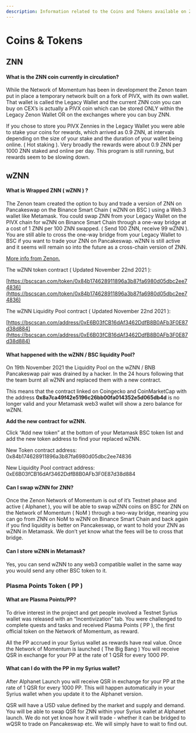 ```yaml
---
description: Information related to the Coins and Tokens available on Zenon Network
---
```


# Coins & Tokens

## ZNN <a href="wznn" id="wznn"></a>

#### What is the ZNN coin currently in circulation? <a href="what-is-the-znn-coin-currently-in-circulation" id="what-is-the-znn-coin-currently-in-circulation"></a>

While the Network of Momentum has been in development the Zenon team put in place a temporary network built on a fork of PIVX, with its own wallet. That wallet is called the Legacy Wallet and the current ZNN coin you can buy on CEX’s is actually a PIVX coin which can be stored ONLY within the Legacy Zenon Wallet OR on the exchanges where you can buy ZNN.

If you chose to store you PIVX Zennies in the Legacy Wallet you were able to stake your coins for rewards, which arrived as 0.9 ZNN, at intervals depending on the size of your stake and the duration of your wallet being online. ( Hot staking ). Very broadly the rewards were about 0.9 ZNN per 1000 ZNN staked and online per day. This program is still running, but rewards seem to be slowing down.

## wZNN <a href="wznn" id="wznn"></a>

#### What is Wrapped ZNN ( wZNN ) ? <a href="what-is-wrapped-znn-wznn" id="what-is-wrapped-znn-wznn"></a>

The Zenon team created the option to buy and trade a version of ZNN on Pancakeswap on the Binance Smart Chain ( wZNN on BSC ) using a Web.3 wallet like Metamask. You could swap ZNN from your Legacy Wallet on the PIVX chain for wZNN on Binance Smart Chain through a one-way bridge at a cost of 1 ZNN per 100 ZNN swapped. ( Send 100 ZNN, receive 99 wZNN ). You are still able to cross the one-way bridge from your Legacy Wallet to BSC if you want to trade your ZNN on Pancakeswap. wZNN is still active and it seems will remain so into the future as a cross-chain version of ZNN.

[More info from Zenon.](https://medium.com/@zenon.network/zenon-building-bridges-272538cde1a7)

The wZNN token contract ( Updated November 22nd 2021 ):

[https://bscscan.com/token/0x84b174628911896a3b87fa6980d05dbc2ee74836](https://bscscan.com/token/0x84b174628911896a3b87fa6980d05dbc2ee74836)

The wZNN Liquidity Pool contract ( Updated November 22nd 2021 ):

[https://bscscan.com/address/0xE6B03fCB16dAf3462DdfB8B0AFb3F0E87d38d884](https://bscscan.com/address/0xE6B03fCB16dAf3462DdfB8B0AFb3F0E87d38d884)

#### What happened with the wZNN / BSC liquidity Pool?

On 19th November 2021 the Liquidity Pool on the wZNN / BNB Pancakeswap pair was drained by a hacker. In the 24 hours following that the team burnt all wZNN and replaced them with a new contract.

This means that the contract linked on Coingecko and CoinMarketCap with the address **0x8a7ca49f42e5196c26bb00fa014352e5d065db4d** is no longer valid and your Metamask web3 wallet will show a zero balance for wZNN.

**Add the new contract for wZNN.**

Click “Add new token” at the bottom of your Metamask BSC token list and add the new token address to find your replaced wZNN.

New Token contract address:    0x84b174628911896a3b87fa6980d05dbc2ee74836

New Liquidity Pool contract address:    0xE6B03fCB16dAf3462DdfB8B0AFb3F0E87d38d884

#### Can I swap wZNN for ZNN? <a href="can-i-swap-wznn-for-znn" id="can-i-swap-wznn-for-znn"></a>

Once the Zenon Network of Momentum is out of it’s Testnet phase and active ( Alphanet ), you will be able to swap wZNN coins on BSC for ZNN on the Network of Momentum ( NoM ) through a two-way bridge, meaning you can go from ZNN on NoM to wZNN on Binance Smart Chain and back again if you find liquidity is better on Pancakeswap, or want to hold your ZNN as wZNN in Metamask. We don’t yet know what the fees will be to cross that bridge.

#### Can I store wZNN in Metamask? <a href="q-can-i-store-wznn-in-metamask" id="q-can-i-store-wznn-in-metamask"></a>

Yes, you can send wZNN to any web3 compatible wallet in the same way you would send any other BSC token to it.

### Plasma Points Token ( PP )

#### What are Plasma Points/PP? <a href="what-are-plasma-points-pp" id="what-are-plasma-points-pp"></a>

To drive interest in the project and get people involved a Testnet Syrius wallet was released with an “Incentivization” tab. You were challenged to complete quests and tasks and received Plasma Points ( PP ), the first official token on the Network of Momentum, as reward.

All the PP accrued in your Syrius wallet as rewards have real value. Once the Network of Momentum is launched ( The Big Bang ) You will receive QSR in exchange for your PP at the rate of 1 QSR for every 1000 PP.

#### What can I do with the PP in my Syrius wallet?

After Alphanet Launch you will receive QSR in exchange for your PP at the rate of 1 QSR for every 1000 PP. This will happen automatically in your Syrius wallet when you update it to the Alphanet version.

QSR will have a USD value defined by the market and supply and demand. You will be able to swap QSR for ZNN within your Syrius wallet at Alphanet launch. We do not yet know how it will trade - whether it can be bridged to wQSR to trade on Pancakeswap etc. We will simply have to wait to find out.
